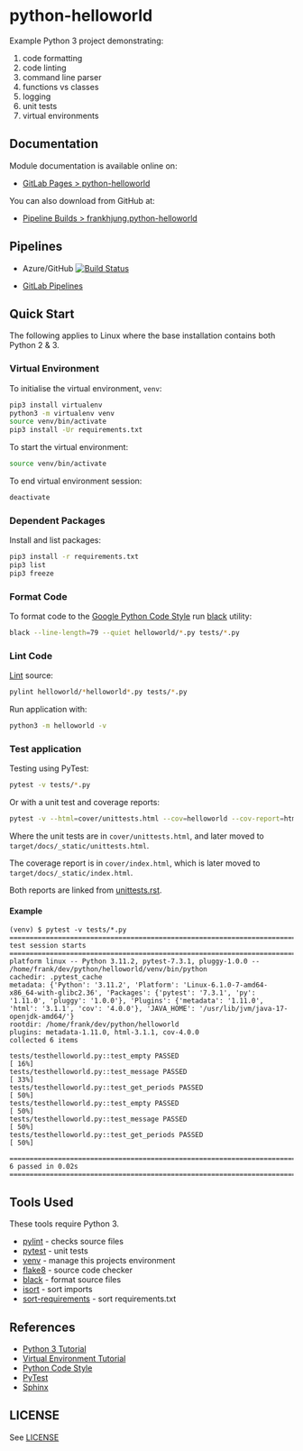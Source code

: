 # python-helloworld

Example Python 3 project demonstrating:

1. code formatting
1. code linting
1. command line parser
1. functions vs classes
1. logging
1. unit tests
1. virtual environments

## Documentation

Module documentation is available online on:

* [GitLab Pages > python-helloworld](https://themarlogroup.gitlab.io/training/students/fjung/python-helloworld)

You can also download from GitHub at:

* [Pipeline Builds > frankhjung.python-helloworld](https://dev.azure.com/frankhjung/python/_build?definitionId=9)

## Pipelines

* Azure/GitHub [![Build Status](https://dev.azure.com/frankhjung/python/_apis/build/status/frankhjung.python-helloworld?branchName=master)](https://dev.azure.com/frankhjung/python/_build/latest?definitionId=9&branchName=master)

* [GitLab Pipelines](https://gitlab.com/theMarloGroup/training/students/fjung/python-helloworld/pipelines)

## Quick Start

The following applies to Linux where the base installation contains both Python 2 & 3.

### Virtual Environment

To initialise the virtual environment, `venv`:

```bash
pip3 install virtualenv
python3 -m virtualenv venv
source venv/bin/activate
pip3 install -Ur requirements.txt
```

To start the virtual environment:

```bash
source venv/bin/activate
```

To end virtual environment session:

```bash
deactivate
```

### Dependent Packages

Install and list packages:

```bash
pip3 install -r requirements.txt
pip3 list
pip3 freeze
```

### Format Code

To format code to the [Google Python Code
Style](https://github.com/google/styleguide/blob/gh-pages/pyguide.md) run
[black](https://pypi.org/project/black/) utility:

```bash
black --line-length=79 --quiet helloworld/*.py tests/*.py
```

### Lint Code

[Lint](https://www.pylint.org/) source:

```bash
pylint helloworld/*helloworld*.py tests/*.py
```

Run application with:

```bash
python3 -m helloworld -v
```

### Test application

Testing using PyTest:

```bash
pytest -v tests/*.py
```

Or with a unit test and coverage reports:

```bash
pytest -v --html=cover/unittests.html --cov=helloworld --cov-report=html:cover tests/*.py
```

Where the unit tests are in `cover/unittests.html`, and later moved to
`target/docs/_static/unittests.html`.

The coverage report is in `cover/index.html`, which is later moved to
`target/docs/_static/index.html`.

Both reports are linked from [unittests.rst](./docs/unittests.rst).

#### Example

```text
(venv) $ pytest -v tests/*.py
============================================================================= test session starts =============================================================================
platform linux -- Python 3.11.2, pytest-7.3.1, pluggy-1.0.0 -- /home/frank/dev/python/helloworld/venv/bin/python
cachedir: .pytest_cache
metadata: {'Python': '3.11.2', 'Platform': 'Linux-6.1.0-7-amd64-x86_64-with-glibc2.36', 'Packages': {'pytest': '7.3.1', 'py': '1.11.0', 'pluggy': '1.0.0'}, 'Plugins': {'metadata': '1.11.0', 'html': '3.1.1', 'cov': '4.0.0'}, 'JAVA_HOME': '/usr/lib/jvm/java-17-openjdk-amd64/'}
rootdir: /home/frank/dev/python/helloworld
plugins: metadata-1.11.0, html-3.1.1, cov-4.0.0
collected 6 items

tests/testhelloworld.py::test_empty PASSED                                                                                                                              [ 16%]
tests/testhelloworld.py::test_message PASSED                                                                                                                            [ 33%]
tests/testhelloworld.py::test_get_periods PASSED                                                                                                                        [ 50%]
tests/testhelloworld.py::test_empty PASSED                                                                                                                              [ 50%]
tests/testhelloworld.py::test_message PASSED                                                                                                                            [ 50%]
tests/testhelloworld.py::test_get_periods PASSED                                                                                                                        [ 50%]

============================================================================== 6 passed in 0.02s ==============================================================================
```

## Tools Used

These tools require Python 3.

* [pylint](https://www.pylint.org/) - checks source files
* [pytest](https://docs.pytest.org/) - unit tests
* [venv](https://docs.python.org/library/venv.html) - manage this projects environment
* [flake8](https://pypi.org/project/flake8/) - source code checker
* [black](https://pypi.org/project/black/) - format source files
* [isort](https://pypi.org/project/isort/) - sort imports
* [sort-requirements](https://pypi.org/project/sort-requirements/) - sort requirements.txt

## References

* [Python 3 Tutorial](https://docs.python.org/3/tutorial/)
* [Virtual Environment Tutorial](https://realpython.com/python-virtual-environments-a-primer/)
* [Python Code Style](https://github.com/google/styleguide/blob/gh-pages/pyguide.md)
* [PyTest](https://docs.pytest.org/)
* [Sphinx](http://www.sphinx-doc.org/en/master/)

## LICENSE

See [LICENSE](./LICENSE)
